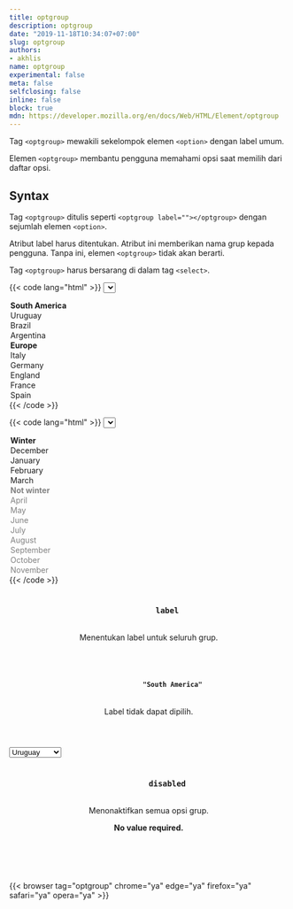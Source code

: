 ```yaml
---
title: optgroup
description: optgroup
date: "2019-11-18T10:34:07+07:00"
slug: optgroup
authors:
- akhlis
name: optgroup
experimental: false
meta: false
selfclosing: false
inline: false
block: true
mdn: https://developer.mozilla.org/en/docs/Web/HTML/Element/optgroup
---
```


Tag `<optgroup>` mewakili sekelompok elemen `<option>` dengan label umum.

Elemen `<optgroup>` membantu pengguna memahami opsi saat memilih dari daftar opsi.

## Syntax

Tag `<optgroup>` ditulis seperti `<optgroup label=""></optgroup>` dengan sejumlah elemen `<option>`.

Atribut label harus ditentukan. Atribut ini memberikan nama grup kepada pengguna. Tanpa ini, elemen `<optgroup>` tidak akan berarti.

Tag `<optgroup>` harus bersarang di dalam tag `<select>`.

{{< code lang="html" >}}
<select>
  <optgroup label="South America">
    <option>Uruguay</option>
    <option>Brazil</option>
    <option>Argentina</option>
  </optgroup>
  <optgroup label="Europe">
    <option>Italy</option>
    <option>Germany</option>
    <option>England</option>
    <option>France</option>
    <option>Spain</option>
  </optgroup>
</select>
{{< /code >}}

{{< code lang="html" >}}
<select>
  <optgroup label="Winter">
    <option>December</option>
    <option>January</option>
    <option>February</option>
    <option>March</option>
  </optgroup>
  <optgroup label="Not winter" disabled>
    <option>April</option>
    <option>May</option>
    <option>June</option>
    <option>July</option>
    <option>August</option>
    <option>September</option>
    <option>October</option>
    <option>November</option>
  </optgroup>
</select>
{{< /code >}}

<article id="optgroup-label" class="attribute">
  <header class="attribute__header">
    <h3 class="attribute__name">
      <code class="tag" data-tooltip="Click to copy" data-clipboard-text="label">
        label
      </code>
    </h3>
    <div class="attribute__description">
      <p>Menentukan label untuk seluruh grup.</p>
    </div>
  </header>
  <div class="attribute__values">
    <article id="optgroup-label-south-america" class="value">
      <header class="value__header">
        <h4 class="value__name">
          <code class="tag" data-tooltip="Click to copy label=&quot;South America&quot;"
            data-clipboard-text="label=&quot;South America&quot;">
            "South America"
          </code>
        </h4>
        <div class="value__description">
          <p>Label tidak dapat dipilih.</p>
        </div>
      </header>
      <aside class="value__preview">
        <div class="value__output"><select>
            <optgroup label="South America">
              <option>Uruguay</option>
              <option>Brazil</option>
              <option>Argentina</option>
            </optgroup>
            <optgroup label="Europe">
              <option>Italy</option>
              <option>Germany</option>
              <option>England</option>
              <option>France</option>
              <option>Spain</option>
            </optgroup>
          </select></div>
      </aside>
    </article>
  </div>
</article>
<article id="optgroup-disabled" class="attribute attribute--novalue">
  <header class="attribute__header">
    <h3 class="attribute__name">
      <code class="tag" data-tooltip="Click to copy" data-clipboard-text="disabled">
        disabled
      </code>
    </h3>
    <div class="attribute__description">
      <p>Menonaktifkan semua opsi grup.</p>
      <strong class="attribute-is-novalue">No value required.</strong>
    </div>
  </header>
  <div class="attribute__values">
    <article id="optgroup-disabled-undefined" class="value">
      <header class="value__header">
        <div class="value__description">
        </div>
      </header>
      <aside class="value__preview">
        <div class="value__output">
          <optgroup disabled></optgroup>
        </div>
      </aside>
    </article>
  </div>
</article>

{{< browser tag="optgroup" chrome="ya" edge="ya" firefox="ya" safari="ya" opera="ya" >}}